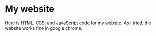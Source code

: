 # My website

Here is HTML, CSS, and JavaScript code for my [website](http://ee.sharif.edu/~kheirandish.alireza). As I tried, the website works fine in google chrome.

